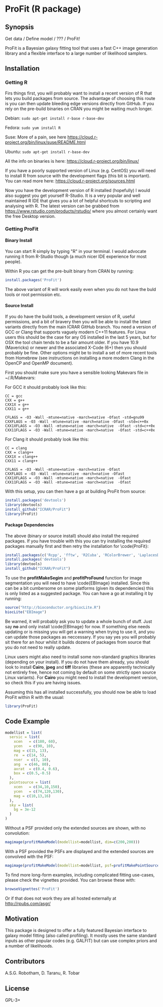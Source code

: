 # ProFit (R package)

## Synopsis

Get data / Define model / ??? / ProFit!

ProFit is a Bayesian galaxy fitting tool that uses a fast C++ image generation library and a flexible interface to a large number of likelihood samplers.

## Installation

### Getting R

Firs things first, you will probably want to install a recent version of R that lets you build packages from source. The advantage of choosing this route is you can then update bleeding edge versions directly from GitHub. If you rely on the pre-build binaries on CRAN you might be waiting much longer.

Debian:	`sudo apt-get install r-base r-base-dev`

Fedora:	`sudo yum install R`

Suse:	More of a pain, see here <https://cloud.r-project.org/bin/linux/suse/README.html>

Ubuntu:	`sudo apt-get install r-base-dev`

All the info on binaries is here: <https://cloud.r-project.org/bin/linux/>

If you have a poorly supported version of Linux (e.g. CentOS) you will need to install R from source with the development flags (this bit is important). You can read more here: <https://cloud.r-project.org/sources.html>

Now you have the development version of R installed (hopefully) I would also suggest you get yourself R-Studio. It is a very popular and well maintained R IDE that gives you a lot of helpful shortcuts to scripting and analysing with R. The latest version can be grabbed from <https://www.rstudio.com/products/rstudio/> where you almost certainly want the free Desktop version.

### Getting ProFit

#### Binary Install

You can start R simply by typing "R" in your terminal. I would advocate running it from R-Studio though (a much nicer IDE experience for most people).

Within R you can get the pre-built binary from CRAN by running:

```R
install.packages('ProFit')
```

The above variant of R will work easily even when you do not have the buld tools or root permission etc.

#### Source Install

If you do have the build tools, a development version of R, useful permissions, and a bit of bravery then you will be able to install the latest variants directly from the main ICRAR GitHub branch. You need a version of GCC or Clang that supports vaguely modern C++11 features. For Linux users this should be the case for any OS installed in the last 5 years, but for OSX the tool chain tends to be a fair amount older. If you have 10.9 (Mavericks) or newer and the associated X-Code (6+) then you should probably be fine. Other options might be to install a set of more recent tools from Homebrew (see instructions on installing a more modern Clang in the OpenCP and OpenMP document).

First you should make sure you have a sensible looking Makevars file in ~/.R/Makevars:

For GCC it should probably look like this:

```
CC = gcc
CXX = g++
CXX1X = g++
CXX11 = g++

CFLAGS = -O3 -Wall -mtune=native -march=native -Ofast -std=gnu99
CXXFLAGS = -O3 -Wall -mtune=native -march=native -Ofast -std=c++0x
CXX1XFLAGS = -O3 -Wall -mtune=native -march=native  -Ofast -std=c++0x
CXX11FLAGS = -O3 -Wall -mtune=native -march=native  -Ofast -std=c++0x
```

For Clang it should probably look like this:

```
CC = clang
CXX = clang++
CXX1X = clang++
CXX11 = clang++

CFLAGS = -O3 -Wall -mtune=native -march=native -Ofast
CXXFLAGS = -O3 -Wall -mtune=native -march=native -Ofast
CXX1XFLAGS = -O3 -Wall -mtune=native -march=native  -Ofast
CXX11FLAGS = -O3 -Wall -mtune=native -march=native  -Ofast
```

With this setup, you can then have a go at building ProFit from source:

```R
install.packages('devtools')
library(devtools)
install_github("ICRAR/ProFit")
library(ProFit)
```

#### Package Dependencies

The above (binary or source install) should also install the required packages. If you have trouble with this you can try installing the required packages manually first and then retry the installation for \code{ProFit}:

```R
install.packages(c('Rcpp', 'fftw', 'R2Cuba', 'RColorBrewer', 'LaplacesDemon', 'imager', 'magicaxis', 'FITSio', 'data.table'))
install.packages('devtools')
library(devtools)
install_github("ICRAR/ProFit")
```

To use the **profitMakeSegim** and **profitProFound** function for image segmentation you will need to have \code{EBImage} installed. Since this can be a bit cumbersome on some platforms (given its dependencies) this is only listed as a suggested package. You can have a go at installing it by running:

```R
source("http://bioconductor.org/biocLite.R")
biocLite("EBImage")
```

Be warned, it will probably ask you to update a whole bunch of stuff. Just say **no** and only install \code{EBImage} for now. If something else needs updating or is missing you will get a warning when trying to use it, and you can update those packages as neccessary. If you say yes you will probably sit there for an hour whilst it builds dozens of packages from source that you do not need to really update.

Linux users might also need to install some non-standard graphics libraries (depending on your install). If you do not have them already, you should look to install **Cairo**, **jpeg** and **tiff** libraries (these are apparently technically not entirely free, hence not coming by default on some strictly open source Linux variants). For **Cairo** you might need to install the development version, so check this if you are having issues.

Assuming this has all installed successfully, you should now be able to load ProFit within R with the usual:

```R
library(ProFit)
```

## Code Example

```R
modellist = list(
  sersic = list(
    xcen   = c(180, 60),
    ycen   = c(90, 10),
    mag = c(15, 13),
    re  = c(14, 5),
    nser  = c(3, 10),
    ang  = c(46, 80),
    axrat  = c(0.4, 0.6),
    box = c(0.5,-0.5)
  ),
  pointsource = list(
    xcen   = c(34,10,150),
    ycen   = c(74,120,130),
    mag = c(10,13,16)
  ),
  sky = list(
    bg = 3e-12
  )
)
```

Without a PSF provided only the extended sources are shown, with no convolution:

```R
magimage(profitMakeModel(modellist=modellist, dim=c(200,200)))
```

With a PSF provided the PSFs are displayed and the extended sources are convolved with the PSF:

```R
magimage(profitMakeModel(modellist=modellist, psf=profitMakePointSource(), dim=c(200,200)))
```

To find more long-form examples, including complicated fitting use-cases, please check the vignettes provided. You can browse these with:

```R
browseVignettes('ProFit')
```

Or if that does not work they are all hosted externally at <http://rpubs.com/asgr/>

## Motivation

This package is designed to offer a fully featured Bayesian interface to galaxy model fitting (also called profiling). It mostly uses the same standard inputs as other popular codes (e.g. GALFIT) but can use complex priors and a number of likelihoods.

## Contributors

A.S.G. Robotham, D. Taranu, R. Tobar

## License

GPL-3+
